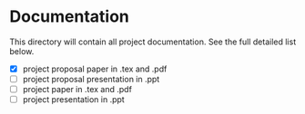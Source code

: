 # Documentation

This directory will contain all project documentation. See the full detailed list below.

- [x] project proposal paper in .tex and .pdf
- [ ] project proposal presentation in .ppt
- [ ] project paper in .tex and .pdf
- [ ] project presentation in .ppt
